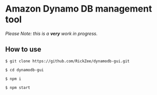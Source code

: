 # Amazon Dynamo DB management tool

*Please Note: this is a __very__ work in progress.* 

## How to use ##

```
$ git clone https://github.com/RickZee/dynamodb-gui.git
```

```
$ cd dynamodb-gui
```

```
$ npm i
```

```
$ npm start
```
